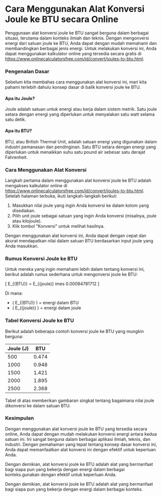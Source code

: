 Cara Menggunakan Alat Konversi Joule ke BTU secara Online
=========================================================

Penggunaan alat konversi joule ke BTU sangat berguna dalam berbagai situasi, terutama dalam konteks ilmiah dan teknis. Dengan mengonversi energi dari satuan joule ke BTU, Anda dapat dengan mudah memahami dan membandingkan berbagai jenis energi. Untuk melakukan konversi ini, Anda dapat menggunakan kalkulator online yang tersedia secara gratis di <https://www.onlinecalculatorsfree.com/id/convert/joules-to-btu.html>.

### Pengenalan Dasar

Sebelum kita membahas cara menggunakan alat konversi ini, mari kita pahami terlebih dahulu konsep dasar di balik konversi joule ke BTU.

#### Apa itu Joule?

Joule adalah satuan untuk energi atau kerja dalam sistem metrik. Satu joule setara dengan energi yang diperlukan untuk menyalakan satu watt selama satu detik.

#### Apa itu BTU?

BTU, atau British Thermal Unit, adalah satuan energi yang digunakan dalam industri pemanasan dan pendinginan. Satu BTU setara dengan energi yang diperlukan untuk menaikkan suhu satu pound air sebesar satu derajat Fahrenheit.

### Cara Menggunakan Alat Konversi

Langkah pertama dalam menggunakan alat konversi joule ke BTU adalah mengakses kalkulator online di <https://www.onlinecalculatorsfree.com/id/convert/joules-to-btu.html>. Setelah halaman terbuka, ikuti langkah-langkah berikut:

1. Masukkan nilai joule yang ingin Anda konversi ke dalam kolom yang disediakan.
2. Pilih unit joule sebagai satuan yang ingin Anda konversi (misalnya, joule atau kilojoule).
3. Klik tombol "Konversi" untuk melihat hasilnya.

Dengan menggunakan alat konversi ini, Anda dapat dengan cepat dan akurat mendapatkan nilai dalam satuan BTU berdasarkan input joule yang Anda masukkan.

### Rumus Konversi Joule ke BTU

Untuk mereka yang ingin memahami lebih dalam tentang konversi ini, berikut adalah rumus sederhana untuk mengonversi joule ke BTU:

\[ E\_{(BTU)} = E\_{(joule)} imes 0.00094781712 \]

Di mana:

- ( E\_{(BTU)} ) = energi dalam BTU
- ( E\_{(joule)} ) = energi dalam joule

### Tabel Konversi Joule ke BTU

Berikut adalah beberapa contoh konversi joule ke BTU yang mungkin berguna:

<table><thead><tr><th>Joule (J)</th><th>BTU</th></tr></thead><tbody><tr><td>500</td><td>0.474</td></tr><tr><td>1000</td><td>0.948</td></tr><tr><td>1500</td><td>1.421</td></tr><tr><td>2000</td><td>1.895</td></tr><tr><td>2500</td><td>2.368</td></tr></tbody></table>

Tabel di atas memberikan gambaran singkat tentang bagaimana nilai joule dikonversi ke dalam satuan BTU.

### Kesimpulan

Dengan menggunakan alat konversi joule ke BTU yang tersedia secara online, Anda dapat dengan mudah melakukan konversi energi antara kedua satuan ini. Ini sangat berguna dalam berbagai aplikasi ilmiah, teknis, dan industri. Dengan pemahaman yang tepat tentang konsep dasar konversi ini, Anda dapat memanfaatkan alat konversi ini dengan efektif untuk keperluan Anda.

Dengan demikian, alat konversi joule ke BTU adalah alat yang bermanfaat bagi siapa pun yang bekerja dengan energi dalam berbagai konteks.gunakan dengan efektif untuk keperluan Anda.

Dengan demikian, alat konversi joule ke BTU adalah alat yang bermanfaat bagi siapa pun yang bekerja dengan energi dalam berbagai konteks.